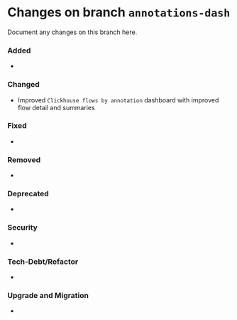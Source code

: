 # Changes on branch `annotations-dash`
Document any changes on this branch here.
### Added
- 

### Changed
- Improved `Clickhouse flows by annotation` dashboard with improved flow detail and summaries

### Fixed
- 

### Removed
- 

### Deprecated
- 

### Security
- 

### Tech-Debt/Refactor
- 

### Upgrade and Migration
- 
